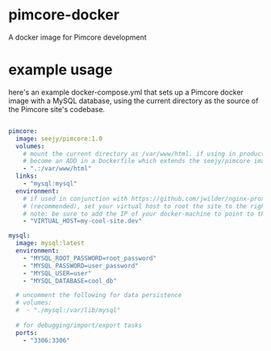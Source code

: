# pimcore-docker
A docker image for Pimcore development

# example usage

here's an example docker-compose.yml that sets up a Pimcore docker image with a MySQL database, using the current directory as the source of the Pimcore site's codebase.

```yaml

pimcore:
  image: seejy/pimcore:1.0
  volumes:
    # mount the current directory as /var/www/html. if using in production, this could
    # become an ADD in a Dockerfile which extends the seejy/pimcore image.
    - ".:/var/www/html"
  links:
    - "mysql:mysql"
  environment:
    # if used in conjunction with https://github.com/jwilder/nginx-proxy
    # (recommended), set your virtual host to root the site to the right place
    # note: be sure to add the IP of your docker-machine to point to this in /etc/hosts
    - "VIRTUAL_HOST=my-cool-site.dev"

mysql:
  image: mysql:latest
  environment:
    - "MYSQL_ROOT_PASSWORD=root_password"
    - "MYSQL_PASSWORD=user_password"
    - "MYSQL_USER=user"
    - "MYSQL_DATABASE=cool_db"

  # uncomment the following for data persistence  
  # volumes:
  #  - "./mysql:/var/lib/mysql"
  
  # for debugging/import/export tasks
  ports:
    - "3306:3306"
```
